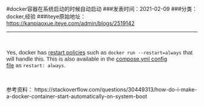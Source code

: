 #docker容器在系统启动的时候自动启动
###发表时间：2021-02-09
###分类：docker,经验
###iteye原始地址：<a href="https://kanpiaoxue.iteye.com/admin/blogs/2519142" target="_blank">https://kanpiaoxue.iteye.com/admin/blogs/2519142</a>

---

<div class="iteye-blog-content-contain" style="font-size: 14px;"> 
 <p>&nbsp;</p> 
 <p><span style="color: #242729; font-family: Arial, 'Helvetica Neue', Helvetica, sans-serif; font-size: 15px;">Yes, docker has&nbsp;</span><a style="" href="https://docs.docker.com/engine/reference/run/#restart-policies-restart" rel="noreferrer">restart policies</a><span style="color: #242729; font-family: Arial, 'Helvetica Neue', Helvetica, sans-serif; font-size: 15px;">&nbsp;such as&nbsp;</span><code style="">docker run --restart=always</code><span style="color: #242729; font-family: Arial, 'Helvetica Neue', Helvetica, sans-serif; font-size: 15px;">&nbsp;that will handle this. This is also available in the&nbsp;</span><a style="" href="https://docs.docker.com/compose/compose-file/#/deploy" rel="noreferrer">compose.yml config file</a><span style="color: #242729; font-family: Arial, 'Helvetica Neue', Helvetica, sans-serif; font-size: 15px;">&nbsp;as&nbsp;</span><code style="">restart: always</code><span style="color: #242729; font-family: Arial, 'Helvetica Neue', Helvetica, sans-serif; font-size: 15px;">.</span></p> 
 <p>&nbsp;</p> 
 <p>参考资料：&nbsp;https://stackoverflow.com/questions/30449313/how-do-i-make-a-docker-container-start-automatically-on-system-boot</p> 
</div>